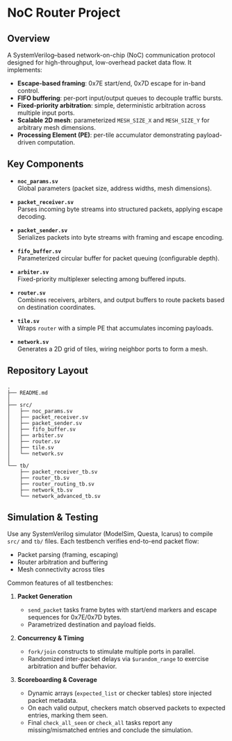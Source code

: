 # NoC Router Project

## Overview

A SystemVerilog–based network-on-chip (NoC) communication protocol designed for high-throughput, low-overhead packet data flow. It implements:

- **Escape-based framing**: 0x7E start/end, 0x7D escape for in-band control.
- **FIFO buffering**: per-port input/output queues to decouple traffic bursts.
- **Fixed-priority arbitration**: simple, deterministic arbitration across multiple input ports.
- **Scalable 2D mesh**: parameterized `MESH_SIZE_X` and `MESH_SIZE_Y` for arbitrary mesh dimensions.
- **Processing Element (PE)**: per-tile accumulator demonstrating payload-driven computation.

## Key Components

- **`noc_params.sv`**  
  Global parameters (packet size, address widths, mesh dimensions).

- **`packet_receiver.sv`**  
  Parses incoming byte streams into structured packets, applying escape decoding.

- **`packet_sender.sv`**  
  Serializes packets into byte streams with framing and escape encoding.

- **`fifo_buffer.sv`**  
  Parameterized circular buffer for packet queuing (configurable depth).

- **`arbiter.sv`**  
  Fixed-priority multiplexer selecting among buffered inputs.

- **`router.sv`**  
  Combines receivers, arbiters, and output buffers to route packets based on destination coordinates.

- **`tile.sv`**  
  Wraps `router` with a simple PE that accumulates incoming payloads.

- **`network.sv`**  
  Generates a 2D grid of tiles, wiring neighbor ports to form a mesh.

## Repository Layout

```
.
├── README.md
│
├── src/
│   ├── noc_params.sv
│   ├── packet_receiver.sv
│   ├── packet_sender.sv
│   ├── fifo_buffer.sv
│   ├── arbiter.sv
│   ├── router.sv
│   ├── tile.sv
│   └── network.sv
│
└── tb/
    ├── packet_receiver_tb.sv
    ├── router_tb.sv
    ├── router_routing_tb.sv
    ├── network_tb.sv
    └── network_advanced_tb.sv
```

## Simulation & Testing

Use any SystemVerilog simulator (ModelSim, Questa, Icarus) to compile `src/` and `tb/` files. Each testbench verifies end-to-end packet flow:

- Packet parsing (framing, escaping)
- Router arbitration and buffering
- Mesh connectivity across tiles

Common features of all testbenches:

1. **Packet Generation**  
   - `send_packet` tasks frame bytes with start/end markers and escape sequences for 0x7E/0x7D bytes.  
   - Parametrized destination and payload fields.

2. **Concurrency & Timing**  
   - `fork/join` constructs to stimulate multiple ports in parallel.  
   - Randomized inter-packet delays via `$urandom_range` to exercise arbitration and buffer behavior.

3. **Scoreboarding & Coverage**  
   - Dynamic arrays (`expected_list` or checker tables) store injected packet metadata.  
   - On each valid output, checkers match observed packets to expected entries, marking them seen.  
   - Final `check_all_seen` or `check_all` tasks report any missing/mismatched entries and conclude the simulation.

